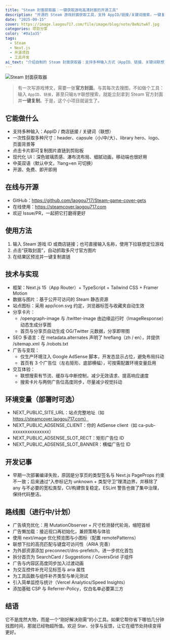 ```yaml
---
title: "Steam 封面获取器：一键获取游戏高清封面的开源工具"
description: "开源的 Steam 游戏封面获取工具，支持 AppID/链接/关键词搜索，一键复制多尺寸官方封面，现代化 UI 设计，中英双语支持"
date: "2025-09-15"
cover: https://image.laogou717.com/file/image/blog/note/BeNitwAT.jpg
categories: 项目分享
color: '#0a1a35'
tags:
  - Steam
  - Next.js
  - 开源项目
  - 工具开发
ai_text: "介绍自制的 Steam 封面获取器：支持多种输入方式（AppID、链接、关键词联想），一键获取多尺寸官方封面并复制直链，采用 Next.js 15 + TypeScript 构建，具备现代化 UI、SEO 优化和广告变现功能。"
---
```

![Steam 封面获取器](https://image.laogou717.com/file/image/blog/note/dvO4TsqD.gif)
> 有一次写游戏博文，需要一张**官方封面**。与其每次去搜图，不如做个工具：输入 `AppID`、`链接`，甚至只输`名字`联想搜索，就能立刻拿到 Steam 官方封面并**一键复制**。于是，这个小项目就诞生了。

## 它能做什么
- 支持多种输入：AppID / 商店链接 / 关键词（联想）
- 一次性获取多种尺寸：header、capsule（小/中/大）、library hero、logo、页面背景等
- 点击卡片即可复制图片直链到剪贴板
- 现代化 UI：深色玻璃质感、瀑布流布局、细腻动画，移动端也很好用
- 中英双语（默认中文，?lang=en 可切换）
- 开源、免费、即开即用

## 在线与开源
- GitHub：https://github.com/laogou717/Steam-game-cover-gets
- 在线使用：https://steamcover.laogou717.com
- 欢迎 Issue/PR，一起把它打磨得更好

## 使用方法
1. 输入 Steam 游戏 ID 或商店链接；也可直接输入名称，使用下拉联想定位游戏
2. 点击“获取封面”，自动抓取多尺寸官方图片
3. 在结果区预览并一键复制直链

## 技术与实现
- 框架：Next.js 15（App Router）+ TypeScript + Tailwind CSS + Framer Motion
- 数据与图片：基于公开可访问的 Steam 静态资源
- 站点图标：采用 app/icon.svg 约定，浏览器标签与收藏夹自动生效
- 分享卡片：
  - /opengraph-image 与 /twitter-image 由边缘运行时（ImageResponse）动态生成分享图
  - 首页与分享页自动生成 OG/Twitter 元数据，分享即带图
- SEO 多语言：在 metadata.alternates 声明了 hreflang（zh / en），并提供 /sitemap.xml 与 /robots.txt
- 广告与变现：
  - 仅生产环境注入 Google AdSense 脚本，开发态显示占位，避免布局抖动
  - 首页有 3 个广告位（左右矩形、底部横幅），可按需配置环境变量启用
- 交互体验：
  - 联想搜索有节流、缓存与中断控制，减少无效请求、提高响应速度
  - 搜索卡片与两侧广告位高度同步，尽量减少视觉抖动

## 环境变量（部署时可选）
- NEXT_PUBLIC_SITE_URL：站点完整地址（如 https://steamcover.laogou717.com）
- NEXT_PUBLIC_ADSENSE_CLIENT：你的 AdSense client（如 ca-pub-xxxxxxxxxxxxxxx）
- NEXT_PUBLIC_ADSENSE_SLOT_RECT：矩形广告位 ID
- NEXT_PUBLIC_ADSENSE_SLOT_BANNER：横幅广告位 ID

## 开发记事
- 早期一次部署编译失败，原因是分享页的类型签名与 Next.js PageProps 约束不一致；后来通过“入参标记为 unknown + 类型守卫”理清边界，并移除了 any 与不必要的宽松类型，CI/构建恢复稳定。ESLint 警告也做了集中治理，保持代码整洁。

## 路线图（进行中/计划）
- 广告填充优化：用 MutationObserver + 尺寸检测替代轮询，缩短首帧
- 广告懒加载：接近视口再初始化，兼顾策略与体验
- 使用 next/image 优化预览图与小图标（配置 remotePatterns）
- 联想下拉的高亮匹配与键盘可访问性（ARIA 完善）
- 为外部资源添加 preconnect/dns-prefetch，进一步优化首包
- 拆分首页为 SearchCard / Suggestions / CoversGrid 子组件
- 广告与内容区高度同步加入过渡动画
- 为交互控件补充可见标签与 aria 属性
- 为工具函数与组件补齐类型与单元测试
- 引入简单监控与统计（Vercel Analytics/Speed Insights）
- 添加基础 CSP 与 Referrer-Policy，仅白名单必要第三方

## 结语
它不是庞然大物，而是一个“刚好解决刚需”的小工具。如果它帮你省下哪怕几分钟找图时间，那就已经物超所值。欢迎 Star、分享与反馈，让它在细节处持续变得更好。